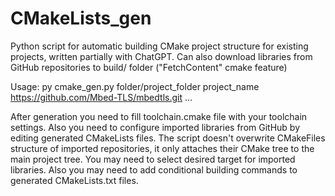 # CMakeLists_gen
Python script for automatic building CMake project structure for existing projects, written partially with ChatGPT.
Can also download libraries from GitHub repositories to build/ folder ("FetchContent" cmake feature)

Usage: py cmake_gen.py folder/project_folder project_name https://github.com/Mbed-TLS/mbedtls.git ...

After generation you need to fill toolchain.cmake file with your toolchain settings.
Also you need to configure imported libraries from GitHub by editing generated CMakeLists files.
The script doesn't overwrite CMakeFiles structure of imported repositories, it only attaches their CMake tree to the main project tree.
You may need to select desired target for imported libraries.
Also you may need to add conditional building commands to generated CMakeLists.txt files.